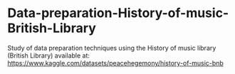 # Data-preparation-History-of-music-British-Library
Study of data preparation techniques using the History of music library (British Library) available at: https://www.kaggle.com/datasets/peacehegemony/history-of-music-bnb
